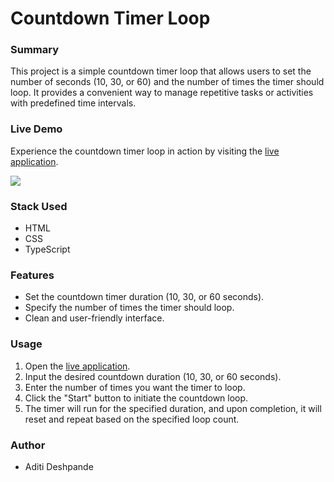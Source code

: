 # Countdown Timer Loop

### Summary

This project is a simple countdown timer loop that allows users to set the number of seconds (10, 30, or 60) and the number of times the timer should loop. It provides a convenient way to manage repetitive tasks or activities with predefined time intervals.

### Live Demo

Experience the countdown timer loop in action by visiting the [live application](https://aditiintechk.github.io/countdown-timer-loop/).

![](./assets/demo/app-preview.png)

### Stack Used

- HTML
- CSS
- TypeScript

### Features

- Set the countdown timer duration (10, 30, or 60 seconds).
- Specify the number of times the timer should loop.
- Clean and user-friendly interface.

### Usage

1. Open the [live application](https://aditiintechk.github.io/countdown-timer-loop/).
2. Input the desired countdown duration (10, 30, or 60 seconds).
3. Enter the number of times you want the timer to loop.
4. Click the "Start" button to initiate the countdown loop.
5. The timer will run for the specified duration, and upon completion, it will reset and repeat based on the specified loop count.

### Author

- Aditi Deshpande
